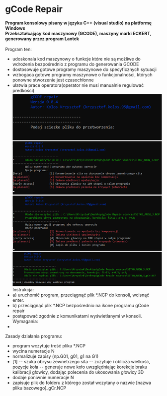 # gCode Repair
**Program konsolowy pisany w języku C++ (visual studio) na platformę Windows**</br>
**Przekształcający kod maszynowy (GCODE), maszyny marki ECKERT, generowany przez program Lantek**</br></br>
Program ten: </br>
- udoskonala kod maszynowy o funkcje które nie są możliwe do wdrożenia bezpośrednio z programu do generowania GCODE</br>
- dostosowuje gotowe programy maszynowe do specyficznych sytuacji</br>
- wzbogaca gotowe programy maszynowe o funkcjonalności, których ponowne stworzenie jest czasochłonne</br>
- ułatwia prace operatora(operator nie musi manualnie regulować predkości)</br>
![screen 1](https://github.com/krzyko59/gCode-Repair/blob/main/screen_1.png?raw=true)</br>
![screen 2](https://github.com/krzyko59/gCode-Repair/blob/main/screen_4.png?raw=true)</br>
![screen 3](https://github.com/krzyko59/gCode-Repair/blob/main/screen_2.png?raw=true)</br>
![screen 4](https://github.com/krzyko59/gCode-Repair/blob/main/screen_3.png?raw=true)</br>
Instrukcja:
- a) uruchomić program, przeciągnąć plik *.NCP do konsoli, wcisnąć enter.
- b) przeciągnąć plik *.NCP bezpośrednio na ikone programu gCode repair
- postępować zgodnie z komunikatami wyświetlanymi w konsoli.
Wymagania:
- 
Zasady działania programu:
- program wczytuje treść pliku *.NCP
- wycina numeracje N<numer lini>
- normalizuje zapisy (np.G01, g01, g1 na G1)
- [1] 
-- szuka obrysu zewnetrzego sita
-- zczytuje i oblicza wielkość, pozycje koła
-- generuje nowe koło uwzględniając korekcje braku kalibracji głowicy, dodając polecenia do ukosowania głowicy 3D
- dodaje poniwnie numeracje N<numer lini>
- zapisuje plik do folderu z którego został wczytany o nazwie [nazwa pliku bazowego]_gCr.NCP
